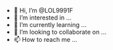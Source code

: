 - 👋 Hi, I’m @LOL9991F
- 👀 I’m interested in ...
- 🌱 I’m currently learning ...
- 💞️ I’m looking to collaborate on ...
- 📫 How to reach me ...

<!---
LOL9991F/LOL9991F is a ✨ special ✨ repository because its `README.md` (this file) appears on your GitHub profile.
You can click the Preview link to take a look at your changes.
--->
